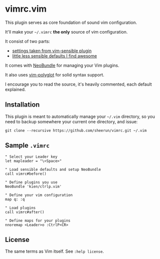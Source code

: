 # vimrc.vim

This plugin serves as core foundation of sound vim configuration.

It'll make your `~/.vimrc` **the only** source of vim configuration.

It consist of two parts:

* [settings taken from vim-sensible plugin](https://github.com/sheerun/vimrc/blob/master/autoload/vimrc.vim#L12)
* [little less sensible defaults I find awesome](https://github.com/sheerun/vimrc/blob/master/autoload/vimrc.vim#L131)

It comes with [NeoBundle](https://github.com/Shougo/neobundle.vim) for managing your Vim plugins.

It also uses [vim-polyglot](https://github.com/sheerun/vim-polyglot) for solid syntax support.

I encourage you to read the source, it's heavily commented, each default explained.

## Installation

This plugin is meant to automatically manage your `~/.vim` directory,
so you need to backup somewhere your current one directory, and issue:

  ```
  git clone --recursive https://github.com/sheerun/vimrc.git ~/.vim
  ```

## Sample `.vimrc`

  ```vim
  " Select your Leader key
  let mapleader = "\<Space>"

  " Load sensible defaults and setup NeoBundle
  call vimrc#before()

  " Define plugins you use
  NeoBundle 'kien/ctrlp.vim'

  " Define your vim configuration
  map q: :q

  " Load plugins
  call vimrc#after()

  " Define maps for your plugins
  nnoremap <Leader>o :CtrlP<CR>
  ```

## License

The same terms as Vim itself. See `:help license`.

